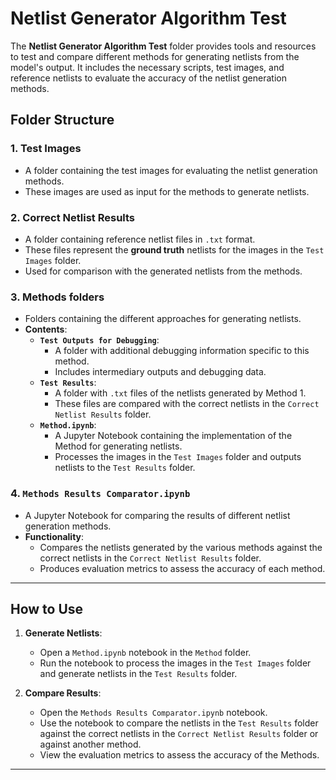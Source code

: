 # **Netlist Generator Algorithm Test**

The **Netlist Generator Algorithm Test** folder provides tools and resources to test and compare different methods for generating netlists from the model's output. It includes the necessary scripts, test images, and reference netlists to evaluate the accuracy of the netlist generation methods.

## **Folder Structure**

### **1. Test Images**
- A folder containing the test images for evaluating the netlist generation methods.
- These images are used as input for the methods to generate netlists.

### **2. Correct Netlist Results**
- A folder containing reference netlist files in `.txt` format.
- These files represent the **ground truth** netlists for the images in the `Test Images` folder.
- Used for comparison with the generated netlists from the methods.

### **3. Methods folders**
- Folders containing the different approaches for generating netlists.
- **Contents**:
  - **`Test Outputs for Debugging`**:
    - A folder with additional debugging information specific to this method.
    - Includes intermediary outputs and debugging data.
  - **`Test Results`**:
    - A folder with `.txt` files of the netlists generated by Method 1.
    - These files are compared with the correct netlists in the `Correct Netlist Results` folder.
  - **`Method.ipynb`**:
    - A Jupyter Notebook containing the implementation of the Method for generating netlists.
    - Processes the images in the `Test Images` folder and outputs netlists to the `Test Results` folder.
  
### **4. `Methods Results Comparator.ipynb`**
- A Jupyter Notebook for comparing the results of different netlist generation methods.
- **Functionality**:
  - Compares the netlists generated by the various methods against the correct netlists in the `Correct Netlist Results` folder.
  - Produces evaluation metrics to assess the accuracy of each method.
---

## **How to Use**

1. **Generate Netlists**:
   - Open a `Method.ipynb` notebook in the `Method` folder.
   - Run the notebook to process the images in the `Test Images` folder and generate netlists in the `Test Results` folder.

2. **Compare Results**:
   - Open the `Methods Results Comparator.ipynb` notebook.
   - Use the notebook to compare the netlists in the `Test Results` folder against the correct netlists in the `Correct Netlist Results` folder or against another method.
   - View the evaluation metrics to assess the accuracy of the Methods.

---
